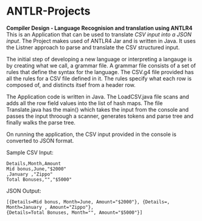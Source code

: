 # ANTLR-Projects
**Compiler Design - Language Recognision and translation using ANTLR4**
This is an Application that can be used to translate *CSV input into a JSON input*. The Project makes used of ANTLR4 Jar and is written in Java. It uses the Listner approach to parse and translate the CSV structured input.

The initial step of developing a new language or interpreting a langauge is by creating what we call, a grammar file. A grammar file consists of a set of rules that define the syntax for the language. The CSV.g4 file provided has all the rules for a CSV file defined in it.
The rules specify what each row is composed of, and distincts itsef from a header row.

The Application code is written in Java. The LoadCSV.java file scans and adds all the row field values into the list of hash maps.
The file Translate.java has the main() which takes the input from the console and passes the input throough a scanner, generates tokens
and parse tree and finally walks the parse tree.

On running the application, the CSV input provided in the console is converted to JSON format.

Sample CSV Input:
  ```
  Details,Month,Amount
  Mid bonus,June,"$2000"
  ,January ,"Zippo"
  Total Bonuses,"","$5000"
  ```

JSON Output:

  ```
  [{Details=Mid bonus, Month=June, Amount="$2000"}, {Details=, Month=January , Amount="Zippo"}, 
  {Details=Total Bonuses, Month="", Amount="$5000"}]
  ```

